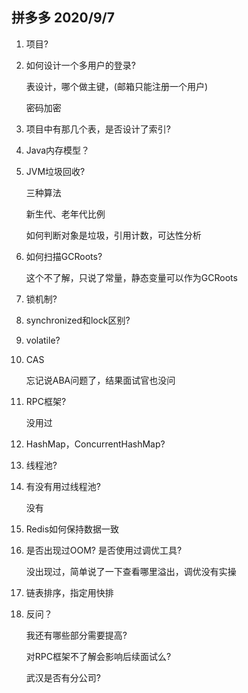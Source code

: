 ## 拼多多 2020/9/7

1. 项目?

2. 如何设计一个多用户的登录?

   表设计，哪个做主键，(邮箱只能注册一个用户)

   密码加密

3. 项目中有那几个表，是否设计了索引?

4. Java内存模型？

5. JVM垃圾回收?

   三种算法

   新生代、老年代比例

   如何判断对象是垃圾，引用计数，可达性分析

6. 如何扫描GCRoots?

   这个不了解，只说了常量，静态变量可以作为GCRoots

7. 锁机制?

8. synchronized和lock区别?

9. volatile?

10. CAS

    忘记说ABA问题了，结果面试官也没问

11. RPC框架?

     没用过

12. HashMap，ConcurrentHashMap?

13. 线程池?

14. 有没有用过线程池?

    没有

15. Redis如何保持数据一致

16. 是否出现过OOM? 是否使用过调优工具?

    没出现过，简单说了一下查看哪里溢出，调优没有实操

17. 链表排序，指定用快排

18. 反问？

    我还有哪些部分需要提高?

    对RPC框架不了解会影响后续面试么?

    武汉是否有分公司?

    

    



